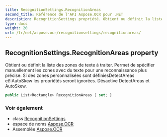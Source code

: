 ```yaml
---
title: RecognitionSettings.RecognitionAreas
second_title: Référence de l'API Aspose.OCR pour .NET
description: RecognitionSettings propriété. Obtient ou définit la liste des zones de texte à traiter.  Permet de spécifier manuellement les zones avec du texte pour une reconnaissance plus précise. Si des zones personnalisées sont définiesDetectAreas etAutoSkew les propriétés seront ignorées.  Désactive DetectAreas et AutoSkew.
type: docs
weight: 20
url: /fr/net/aspose.ocr/recognitionsettings/recognitionareas/
---
```

## RecognitionSettings.RecognitionAreas property

Obtient ou définit la liste des zones de texte à traiter.  Permet de spécifier manuellement les zones avec du texte pour une reconnaissance plus précise. Si des zones personnalisées sont définiesDetectAreas et!:AutoSkew les propriétés seront ignorées.  Désactive DetectAreas et AutoSkew.

```csharp
public List<Rectangle> RecognitionAreas { set; }
```

### Voir également

* class [RecognitionSettings](../)
* espace de noms [Aspose.OCR](../../recognitionsettings/)
* Assemblée [Aspose.OCR](../../../)


